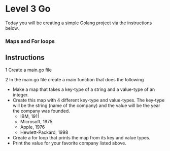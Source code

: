 # Level 3 Go

Today you will be creating a simple Golang project via the instructions below.

### Maps and For loops

## Instructions

1 Create a main.go file 

2 In the main.go file create a main function that does the following
- Make a map that takes a key-type of a string and a value-type of an integer.
- Create this map with 4 different key-type and value-types. The key-type will be the string (name of the company) and the value will be the year the company was founded.
  - IBM, 1911
  - Microsoft, 1975
  - Apple, 1976
  - Hewlett-Packard, 1998
- Create a for loop that prints the map from its key and value types.
- Print the value for your favorite company listed above.